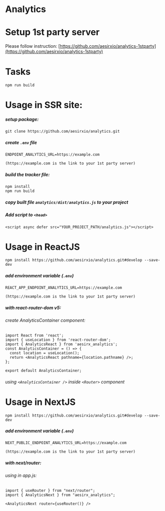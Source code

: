 # Analytics
# Setup 1st party server
Please follow instruction: [https://github.com/aesirxio/analytics-1stparty](https://github.com/aesirxio/analytics-1stparty)
# Tasks
`npm run build`



# Usage in SSR site:
##### setup package:
`git clone https://github.com/aesirxio/analytics.git`

##### create `.env` file
```
ENDPOINT_ANALYTICS_URL=https://example.com

(https://example.com is the link to your 1st party server)
```
##### build the tracker file:
```
npm install
npm run build
```
##### copy built file `analytics/dist/analytics.js` to your project
##### Add script to `<head>`
`<script async defer src="YOUR_PROJECT_PATH/analytics.js"></script>`

# Usage in ReactJS

`npm install https://github.com/aesirxio/analytics.git#develop --save-dev`
##### add environment variable (`.env`)
```
REACT_APP_ENDPOINT_ANALYTICS_URL=https://example.com

(https://example.com is the link to your 1st party server)
```
##### with react-router-dom v5:
###### create AnalyticsContainer component:
```
import React from 'react';
import { useLocation } from 'react-router-dom';
import { AnalyticsReact } from 'aesirx_analytics';
const AnalyticsContainer = () => {
  const location = useLocation();
  return <AnalyticsReact pathname={location.pathname} />;
};

export default AnalyticsContainer;
```
###### using `<AnalyticsContainer />` inside `<Router>` component 

# Usage in NextJS

`npm install https://github.com/aesirxio/analytics.git#develop --save-dev`
##### add environment variable (`.env`)
```
NEXT_PUBLIC_ENDPOINT_ANALYTICS_URL=https://example.com

(https://example.com is the link to your 1st party server)
```
##### with next/router:
###### using in app.js:
```
import { useRouter } from "next/router";
import { AnalyticsNext } from "aesirx_analytics";

<AnalyticsNext router={useRouter()} />
```